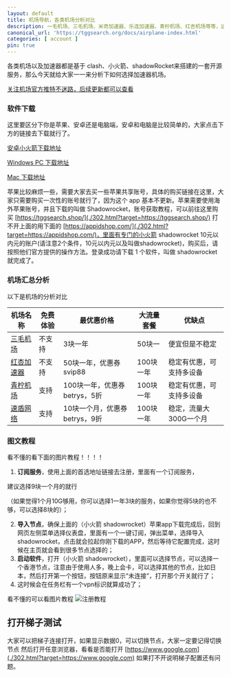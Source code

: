 ```yaml
---
layout: default
title: 机场导航，各类机场分析对比
description: 一毛机场、三毛机场、米奇加速器、乐连加速器、青柠机场、红杏机场等等，这些机场到底应该用哪个，怎么使用，如何使用最划算，请看这个教程
canonical_url: 'https://tggsearch.org/docs/airplane-index.html'
categories: [ account ]
pin: true
---
```

各类机场以及加速器都是基于 clash、小火箭、shadowRocket来搭建的一套开源服务，那么今天就给大家一一来分析下如何选择加速器机场。

[关注机场官方推特不迷路，后续更新都可以查看](./302.html?target=https://x.com/offical_clash)

### 软件下载
这里要区分下你是苹果、安卓还是电脑端，安卓和电脑是比较简单的，大家点击下方的链接去下载就行了。

[安卓小火箭下载地址](./302.html?target=https://wwux.lanzouw.com/b04jx3ntc)

[Windows PC 下载地址](./302.html?target=https://wwux.lanzouw.com/b04jx3rif)

[Mac 下载地址](./302.html?target=https://wwux.lanzouw.com/b04jx3r1i)

苹果比较麻烦一些，需要大家去买一些苹果共享账号，具体的购买链接在这里，大家只需要购买一次性的账号就行了，因为这个 app 基本不更新。苹果需要使用海外苹果账号，并且下载的叫做 Shadowrocket，账号获取教程，可以前往这里购买 [https://tggsearch.shop/](./302.html?target=https://tggsearch.shop/) 打不开上面的用下面的 [https://appidshop.com/](./302.html?target=https://appidshop.com/)，里面有专门的小火箭 shadowrocket 10元以内元的账户(请注意2个条件，10元以内元以及叫做shadowrocket)，购买后，请按照他们官方提供的操作方法。登录成功请下载 1 个软件，叫做 shadowrocket 就完成了。

### 机场汇总分析
以下是机场的分析对比

| 机场名称                   | 免费体验                   | 最优惠价格                   | 大流量套餐                   | 优缺点                   |
|------------------|--------------|-------------|------------------------|------------------------|
| [三毛机场](./302.html?target=https://smjcdh.com/#/register?code=GvzAuYCT)              | 不支持 | 3块一年            | 50块一 | 便宜但是不稳定 |
| [红杏加速器](./302.html?target=https://hongxingdl.com/web/#/login?code=WjjqTnEn)              | 不支持 | 50块一年，优惠券svip88         | 100块一年 | 稳定有优惠，可支持多设备 |
| [青柠机场](./302.html?target=https://yikeqn.xyz/#/register?code=UzQHEt2g)            | 支持 | 100块一年，优惠券betrys，5折        | 100块一年 | 稳定有优惠，可支持多设备 |
| [速盾网络](./302.html?target=https://ww.sudun.site/#/login?code=ny55y0fL)            | 支持 | 10块一个月，优惠券betrys，9折      | 100块一年 | 稳定，流量大300G一个月 |

### 图文教程

看不懂的看下面的图片教程！！！！
1. **订阅服务**，使用上面的首选地址链接去注册，里面有一个订阅服务，

<p class="red-text-word">建议选择9块一个月的就行</p>

 （如果觉得1个月10G够用，你可以选择1一年3块的服务，如果你觉得5块的也不够，可以选择8块的）；

2. **导入节点**，确保上面的（小火箭 shadowrocket）苹果app下载完成后，回到网页左侧菜单选择仪表盘，里面有一个一键订阅，弹出菜单，选择导入 shadowrocket，点击就会拉起你刚下载的APP，然后等待它配置完成，这时候在主页就会看到很多节点选择的；
3. **启动软件**，打开（小火箭 shadowrocket），里面可以选择节点，可以选择一个香港节点，注意由于使用人多，晚上会卡，可以选择其他的节点，比如日本，然后打开第一个按钮，按钮原来显示“未连接”，打开那个开关就行了；
4. 这时候会在任务栏有一个vpn标识就算成功了；

看不懂的可以看图片教程
![注册教程](https://cdn.jsdelivr.net/gh/tggsearch/tggsearch.github.io/assets/img/ios-register.webp)
## 打开梯子测试
大家可以把梯子连接打开，如果显示数据0，可以切换节点，大家一定要记得切换节点
然后打开任意浏览器，看看是否能打开 [https://www.google.com](./302.html?target=https://www.google.com) 如果打不开说明梯子配置还有问题。
